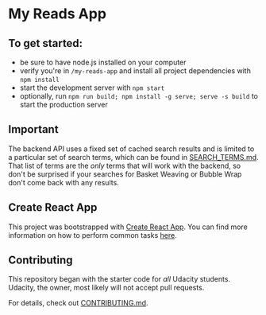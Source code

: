 # My Reads App

## To get started:

* be sure to have node.js installed on your computer
* verify you're in `/my-reads-app` and install all project dependencies with `npm install`
* start the development server with `npm start`
* optionally, run `npm run build; npm install -g serve; serve -s build` to start the production server

## Important
The backend API uses a fixed set of cached search results and is limited to a particular set of search terms, which can be found in [SEARCH_TERMS.md](SEARCH_TERMS.md). That list of terms are the _only_ terms that will work with the backend, so don't be surprised if your searches for Basket Weaving or Bubble Wrap don't come back with any results.

## Create React App

This project was bootstrapped with [Create React App](https://github.com/facebookincubator/create-react-app). You can find more information on how to perform common tasks [here](https://github.com/facebookincubator/create-react-app/blob/master/packages/react-scripts/template/README.md).

## Contributing

This repository began with the starter code for _all_ Udacity students. Udacity, the owner, most likely will not accept pull requests.

For details, check out [CONTRIBUTING.md](CONTRIBUTING.md).
